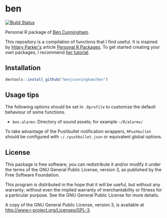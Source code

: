 # ben

[![Build Status](https://travis-ci.org/benjcunningham/ben.svg?branch=master)](https://travis-ci.org/benjcunningham/ben)

Personal R package of [Ben Cunningham](http://www.linkedin.com/in/cunninghamben).

This repository is a compilation of functions that I find useful. It is inspired by [Hilary Parker's](http://hilaryparker.com/) article [Personal R Packages](http://hilaryparker.com/2013/04/03/personal-r-packages/). To get started creating your own packages, I recommend [her tutorial](http://hilaryparker.com/2014/04/29/writing-an-r-package-from-scratch/).

## Installation

```r
devtools::install_github("benjcunningham/ben")
```

## Usage tips
The following options should be set in `.Rprofile` to customize the default behaviour of some functions.

* `ben.alarms`: Directory of sound assets; for example `~/R/alarms/`

To take advantage of the Pushbullet notification wrappers, `RPushbullet` should be configured with `~/.rpushbullet.json` or equivalent global options.

## License

This package is free software; you can redistribute it and/or modify it under the terms of the GNU General Public License, version 3, as published by the Free Software Foundation.

This program is distributed in the hope that it will be useful, but without any warranty; without even the implied warranty of merchantability or fitness for a particular purpose.  See the GNU General Public License for more details.

A copy of the GNU General Public License, version 3, is available at <http://www.r-project.org/Licenses/GPL-3>.
